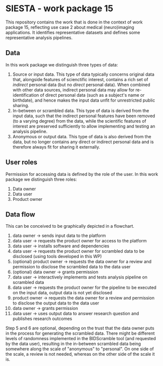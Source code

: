 # SIESTA - work package 15

This repository contains the work that is done in the context of work package 15, reflecting use case 2 about medical (neuro)imaging applications. It identifies representative datasets and defines some representative analysis pipelines.

## Data

In this work package we distinguish three types of data:

1. Source or input data. This type of data typically concerns original data that, alongside features of scienctific interest, contains a rich set of _indirect_ personal data (but no _direct_ personal data). When combined with other data sources, indirect personal data may allow for re-identification of direct personal data (such as a subject's name or birthdate), and hence makes the input data unfit for unrestricted public sharing.
2. In-between or scrambled data. This type of data is derived from the input data, such that the indirect personal features have been removed (to a varying degree) from the data, while the scientific features of interest are preserved sufficiently to allow implementing and testing an analysis pipeline.
3. Anonymous or output data. This type of data is also derived from the data, but no longer contains any direct or indirect personal data and is therefore always fit for sharing it externally.

## User roles

Permission for accessing data is defined by the role of the user. In this work package we distinguish three roles:

1. Data owner
2. Data user
3. Product owner

## Data flow

This can be conceived to be graphically depicted in a flowchart.

1. data owner -> sends input data to the platform
2. data user -> requests the product owner for access to the platform
3. data user -> installs software and dependencies
4. data user -> requests the product owner for scrambled data to be disclosed (using tools developed in this WP)
5. (optional) product owner -> requests the data owner for a review and permission to disclose the scrambled data to the data user
6. (optional) data owner -> grants permission
7. data user -> interactively implements and tests analysis pipeline on scrambled data
8. data user -> requests the product owner for the pipeline to be executed on the input data, output data is not yet disclosed
9. product owner -> requests the data owner for a review and permission to disclose the output data to the data user
10. data owner -> grants permission
11. data user -> uses output data to answer research question and publishes research outcomes

Step 5 and 6 are optional, depending on the trust that the data owner puts in the process for generating the scrambled data. There might be different levels of randomness implemented in the BIDScramble tool (and requested by the data user), resulting in the in-between scrambled data being somewhere along the scale of "anonymous" to "personal". On one side of the scale, a review is not needed, whereas on the other side of the scale it is.
